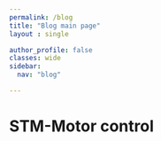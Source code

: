 ```yaml
---
permalink: /blog
title: "Blog main page"
layout : single

author_profile: false
classes: wide
sidebar:
  nav: "blog"

---
```

# STM-Motor control

